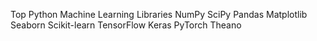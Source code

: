 Top Python Machine Learning Libraries
NumPy
SciPy
Pandas
Matplotlib 
Seaborn
Scikit-learn
TensorFlow 
Keras
PyTorch
Theano
